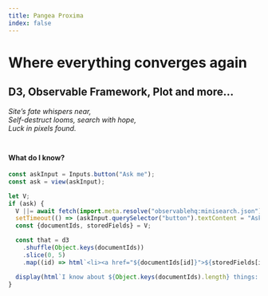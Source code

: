```yaml
---
title: Pangea Proxima
index: false
---
```


# Where everything converges again

## D3, Observable Framework, Plot and more…

<p class=warning><em>Site’s fate whispers near,
<br>Self-destruct looms, search with hope,
<br>Luck in pixels found.</em></p>

<h4 style="margin-top: 3em;">What do I know?</h4>

```js
const askInput = Inputs.button("Ask me");
const ask = view(askInput);
```

```js
let V;
if (ask) {
  V ||= await fetch(import.meta.resolve("observablehq:minisearch.json")).then((d) => d.json());
  setTimeout(() => (askInput.querySelector("button").textContent = "Ask me again"), 4000);
  const {documentIds, storedFields} = V;

  const that = d3
    .shuffle(Object.keys(documentIds))
    .slice(0, 5)
    .map((id) => html`<li><a href="${documentIds[id]}">${storedFields[id].title}</a></li>`);

  display(html`I know about ${Object.keys(documentIds).length} things: ${that} `);
}
```
